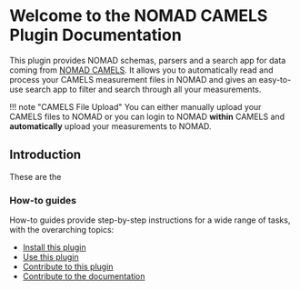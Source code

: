 # Welcome to the NOMAD CAMELS Plugin Documentation

This plugin provides NOMAD schemas, parsers and a search app for data coming from [NOMAD CAMELS](https://fau-lap.github.io/NOMAD-CAMELS/). It allows you to automatically read and process your CAMELS measurement files in NOMAD and gives an easy-to-use search app to filter and search through all your measurements.

!!! note "CAMELS File Upload"
    You can either manually upload your CAMELS files to NOMAD or you can login to NOMAD **within** CAMELS and **automatically** upload your measurements to NOMAD.

## Introduction

These are the 

<div markdown="block" class="home-grid">
<!-- <div markdown="block">

### Tutorial

TODO

- [Tutorial](tutorial/tutorial.md)

</div> -->
<div markdown="block">

### How-to guides

How-to guides provide step-by-step instructions for a wide range of tasks, with the overarching topics:

- [Install this plugin](how_to/install_this_plugin.md)
- [Use this plugin](how_to/use_this_plugin.md)
- [Contribute to this plugin](how_to/contribute_to_this_plugin.md)
- [Contribute to the documentation](how_to/contribute_to_the_documentation.md)

</div>

<!-- <div markdown="block">

### Explanation

The explanation [section](explanation/explanation.md) provides background knowledge on this plugin.

</div> -->
<!-- <div markdown="block">

### Reference

The reference [section](reference/references.md) includes all CLI commands and arguments, all configuration options,
the possible schema annotations and their arguments, and a glossary of used terms.

</div> -->
</div>
